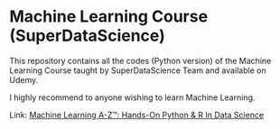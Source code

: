 # Machine Learning Course (SuperDataScience)

This repository contains all the codes (Python version) of the Machine Learning Course taught by SuperDataScience Team and available on Udemy.

I highly recommend to anyone wishing to learn Machine Learning.

Link: [Machine Learning A-Z™: Hands-On Python & R In Data Science](https://www.udemy.com/course/machinelearning/)
